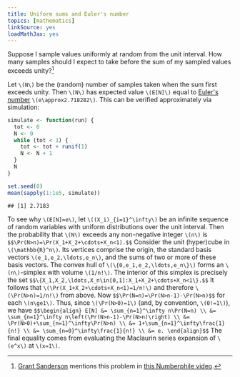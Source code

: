```yaml
---
title: Uniform sums and Euler's number
topics: [mathematics]
linkSource: yes
loadMathJax: yes
---
```


Suppose I sample values uniformly at random from the unit interval.
How many samples should I expect to take before the sum of my sampled values exceeds unity?[^numberphile]

[^numberphile]: [Grant Sanderson](https://www.3blue1brown.com) mentions this problem in [this Numberphile video](https://www.youtube.com/watch?v=6_yU9eJ0NxA&t=28m7s).

Let `\(N\)` be the (random) number of samples taken when the sum first exceeds unity.
Then `\(N\)` has expected value `\(E[N]\)` equal to [Euler's number](https://en.wikipedia.org/wiki/E_%28mathematical_constant%29) `\(e\approx2.718282\)`.
This can be verified approximately via simulation:

```r
simulate <- function(run) {
  tot <- 0
  N <- 0
  while (tot < 1) {
    tot <- tot + runif(1)
    N <- N + 1
  }
  N
}

set.seed(0)
mean(sapply(1:1e5, simulate))
```

```
## [1] 2.7183
```

To see why `\(E[N]=e\)`, let `\((X_i)_{i=1}^\infty\)` be an infinite sequence of random variables with uniform distributions over the unit interval.
Then the probability that `\(N\)` exceeds any non-negative integer `\(n\)` is
`$$\Pr(N>n)=\Pr(X_1+X_2+\cdots+X_n<1).$$`
Consider the unit (hyper)cube in `\(\mathbb{R}^n\)`.
Its vertices comprise the origin, the standard basis vectors `\(e_1,e_2,\ldots,e_n\)`, and the sums of two or more of these basis vectors.
The convex hull of `\(\{0,e_1,e_2,\ldots,e_n\}\)` forms an `\(n\)`-simplex with volume `\(1/n!\)`.
The interior of this simplex is precisely the set
`$$\{X_1,X_2,\ldots,X_n\in[0,1]:X_1+X_2+\cdots+X_n<1\}.$$`
It follows that `\(\Pr(X_1+X_2+\cdots+X_n<1)=1/n!\)` and therefore `\(\Pr(N>n)=1/n!\)` from above.
Now
`$$\Pr(N=n)=\Pr(N>n-1)-\Pr(N>n)$$`
for each `\(n\ge1\)`.
Thus, since `\(\Pr(N>0)=1\)` (and, by convention, `\(0!=1\)`), we have
`$$\begin{align}
E[N]
&= \sum_{n=1}^\infty n\Pr(N=n) \\
&= \sum_{n=1}^\infty n\left(\Pr(N>n-1)-\Pr(N>n)\right) \\
&= \Pr(N>0)+\sum_{n=1}^\infty\Pr(N>n) \\
&= 1+\sum_{n=1}^\infty\frac{1}{n!} \\
&= \sum_{n=0}^\infty\frac{1}{n!} \\
&= e.
\end{align}$$`
The final equality comes from evaluating the Maclaurin series expansion of `\(e^x\)` at `\(x=1\)`.

